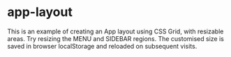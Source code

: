 # app-layout

This is an example of creating an App layout using CSS Grid, with resizable areas.
Try resizing the MENU and SIDEBAR regions. The customised size is saved in browser
localStorage and reloaded on subsequent visits.

